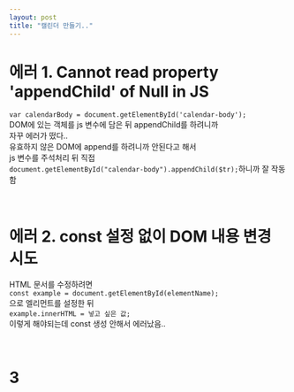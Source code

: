 ```yaml
---
layout: post
title: "캘린더 만들기.."
---
```


# 에러 1. Cannot read property 'appendChild' of Null in JS
`var calendarBody = document.getElementById('calendar-body');`  
DOM에 있는 객체를 js 변수에 담은 뒤 appendChild를 하려니까  
자꾸 에러가 떴다..  
유효하지 않은 DOM에 append를 하려니까 안된다고 해서  
js 변수를 주석처리 뒤 직접  
`document.getElementById("calendar-body").appendChild($tr);`하니까 잘 작동함

<br>

# 에러 2. const 설정 없이 DOM 내용 변경 시도
HTML 문서를 수정하려면  
`const example = document.getElementById(elementName);`  
으로 엘리먼트를 설정한 뒤  
`example.innerHTML = 넣고 싶은 값;`  
이렇게 해야되는데 const 생성 안해서 에러났음..

<br>

# 3
